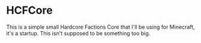 # HCFCore
This is a simple small Hardcore Factions Core that I'll be using for Minecraft, it's a startup. This isn't supposed to be something too big.
